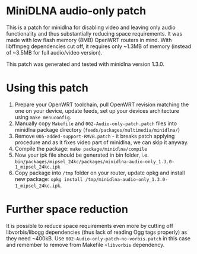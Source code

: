 # MiniDLNA audio-only patch
This is a patch for minidlna for disabling video and leaving only audio functionality and thus substantially reducing space requirements. 
It was made with low flash memory (8MB) OpenWRT routers in mind. With libffmpeg dependencies cut off, it requires only ~1.3MB of memory (instead of ~3.5MB for full audio/video version).

This patch was generated and tested with minidlna version 1.3.0.

# Using this patch
1. Prepare your OpenWRT toolchain, pull OpenWRT revision matching the one on your device, update feeds, set up your devices architecture using `make menuconfig`.
2. Manually copy `Makefile` and `002-Audio-only-patch.patch` files into minidlna package directory (`feeds/packages/multimedia/minidlna/`)
3. Remove `005-added-support-RMVB.patch` - it breaks patch applying procedure and as it fixes video part of minidlna, we can skip it anyway.
4. Compile the package: `make package/minidlna/compile`
5. Now your ipk file should be generated in bin folder, i.e. `bin/packages/mipsel_24kc/packages/minidlna-audio-only_1.3.0-1_mipsel_24kc.ipk`
6. Copy package into `/tmp` folder on your router, update opkg and install new package: `opkg install /tmp/minidlna-audio-only_1.3.0-1_mipsel_24kc.ipk`.

# Further space reduction
It is possible to reduce space requirements even more by cutting off libvorbis/libogg dependencies (thus lack of reading Ogg tags properly) as they need ~400kB. Use `002-Audio-only-patch-no-vorbis.patch` in this case and remember to remove from Makefile `+libvorbis` dependency.
